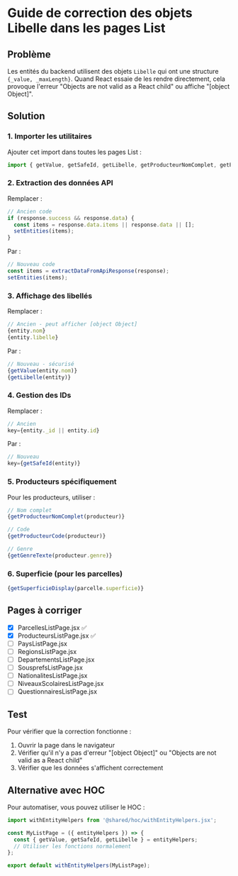# Guide de correction des objets Libelle dans les pages List

## Problème
Les entités du backend utilisent des objets `Libelle` qui ont une structure `{_value, _maxLength}`. Quand React essaie de les rendre directement, cela provoque l'erreur "Objects are not valid as a React child" ou affiche "[object Object]".

## Solution

### 1. Importer les utilitaires

Ajouter cet import dans toutes les pages List :

```jsx
import { getValue, getSafeId, getLibelle, getProducteurNomComplet, getProducteurCode, extractDataFromApiResponse, getSuperficieDisplay, getGenreTexte } from '../../../shared/utils/entityHelpers.js';
```

### 2. Extraction des données API

Remplacer :
```jsx
// Ancien code
if (response.success && response.data) {
  const items = response.data.items || response.data || [];
  setEntities(items);
}
```

Par :
```jsx
// Nouveau code
const items = extractDataFromApiResponse(response);
setEntities(items);
```

### 3. Affichage des libellés

Remplacer :
```jsx
// Ancien - peut afficher [object Object]
{entity.nom}
{entity.libelle}
```

Par :
```jsx
// Nouveau - sécurisé
{getValue(entity.nom)}
{getLibelle(entity)}
```

### 4. Gestion des IDs

Remplacer :
```jsx
// Ancien
key={entity._id || entity.id}
```

Par :
```jsx
// Nouveau
key={getSafeId(entity)}
```

### 5. Producteurs spécifiquement

Pour les producteurs, utiliser :
```jsx
// Nom complet
{getProducteurNomComplet(producteur)}

// Code
{getProducteurCode(producteur)}

// Genre
{getGenreTexte(producteur.genre)}
```

### 6. Superficie (pour les parcelles)

```jsx
{getSuperficieDisplay(parcelle.superficie)}
```

## Pages à corriger

- [x] ParcellesListPage.jsx ✅
- [x] ProducteursListPage.jsx ✅
- [ ] PaysListPage.jsx 
- [ ] RegionsListPage.jsx
- [ ] DepartementsListPage.jsx
- [ ] SousprefsListPage.jsx
- [ ] NationalitesListPage.jsx
- [ ] NiveauxScolairesListPage.jsx
- [ ] QuestionnairesListPage.jsx

## Test

Pour vérifier que la correction fonctionne :
1. Ouvrir la page dans le navigateur
2. Vérifier qu'il n'y a pas d'erreur "[object Object]" ou "Objects are not valid as a React child"
3. Vérifier que les données s'affichent correctement

## Alternative avec HOC

Pour automatiser, vous pouvez utiliser le HOC :

```jsx
import withEntityHelpers from '@shared/hoc/withEntityHelpers.jsx';

const MyListPage = ({ entityHelpers }) => {
  const { getValue, getSafeId, getLibelle } = entityHelpers;
  // Utiliser les fonctions normalement
};

export default withEntityHelpers(MyListPage);
```